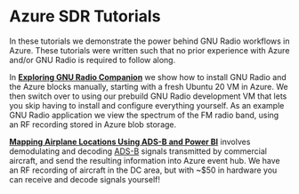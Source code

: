 # Azure SDR Tutorials

In these tutorials we demonstrate the power behind GNU Radio workflows in Azure.  These tutorials were written such that no prior experience with Azure and/or GNU Radio is required to follow along.

In **[Exploring GNU Radio Companion](exploring_grc/README.md)** we show how to install GNU Radio and the Azure blocks manually, starting with a fresh Ubuntu 20 VM in Azure.  We then switch over to using our prebuild GNU Radio development VM that lets you skip having to install and configure everything yourself.  As an example GNU Radio application we view the spectrum of the FM radio band, using an RF recording stored in Azure blob storage.

**[Mapping Airplane Locations Using ADS-B and Power BI](adsb_powerbi/README.md)** involves demodulating and decoding [ADS-B](https://en.wikipedia.org/wiki/Automatic_Dependent_Surveillance%E2%80%93Broadcast) signals transmitted by commercial aircraft, and send the resulting information into Azure event hub.  We have an RF recording of aircraft in the DC area, but with ~$50 in hardware you can receive and decode signals yourself!